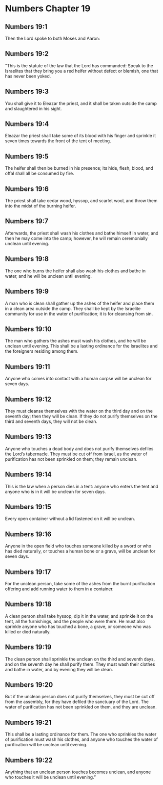 # Numbers Chapter 19

## Numbers 19:1

Then the Lord spoke to both Moses and Aaron:

## Numbers 19:2

“This is the statute of the law that the Lord has commanded: Speak to the Israelites that they bring you a red heifer without defect or blemish, one that has never been yoked.

## Numbers 19:3

You shall give it to Eleazar the priest, and it shall be taken outside the camp and slaughtered in his sight.

## Numbers 19:4

Eleazar the priest shall take some of its blood with his finger and sprinkle it seven times towards the front of the tent of meeting.

## Numbers 19:5

The heifer shall then be burned in his presence; its hide, flesh, blood, and offal shall all be consumed by fire.

## Numbers 19:6

The priest shall take cedar wood, hyssop, and scarlet wool, and throw them into the midst of the burning heifer.

## Numbers 19:7

Afterwards, the priest shall wash his clothes and bathe himself in water, and then he may come into the camp; however, he will remain ceremonially unclean until evening.

## Numbers 19:8

The one who burns the heifer shall also wash his clothes and bathe in water, and he will be unclean until evening.

## Numbers 19:9

A man who is clean shall gather up the ashes of the heifer and place them in a clean area outside the camp. They shall be kept by the Israelite community for use in the water of purification; it is for cleansing from sin.

## Numbers 19:10

The man who gathers the ashes must wash his clothes, and he will be unclean until evening. This shall be a lasting ordinance for the Israelites and the foreigners residing among them.

## Numbers 19:11

Anyone who comes into contact with a human corpse will be unclean for seven days.

## Numbers 19:12

They must cleanse themselves with the water on the third day and on the seventh day; then they will be clean. If they do not purify themselves on the third and seventh days, they will not be clean.

## Numbers 19:13

Anyone who touches a dead body and does not purify themselves defiles the Lord’s tabernacle. They must be cut off from Israel, as the water of purification has not been sprinkled on them; they remain unclean.

## Numbers 19:14

This is the law when a person dies in a tent: anyone who enters the tent and anyone who is in it will be unclean for seven days.

## Numbers 19:15

Every open container without a lid fastened on it will be unclean.

## Numbers 19:16

Anyone in the open field who touches someone killed by a sword or who has died naturally, or touches a human bone or a grave, will be unclean for seven days.

## Numbers 19:17

For the unclean person, take some of the ashes from the burnt purification offering and add running water to them in a container.

## Numbers 19:18

A clean person shall take hyssop, dip it in the water, and sprinkle it on the tent, all the furnishings, and the people who were there. He must also sprinkle anyone who has touched a bone, a grave, or someone who was killed or died naturally.

## Numbers 19:19

The clean person shall sprinkle the unclean on the third and seventh days, and on the seventh day he shall purify them. They must wash their clothes and bathe in water, and by evening they will be clean.

## Numbers 19:20

But if the unclean person does not purify themselves, they must be cut off from the assembly, for they have defiled the sanctuary of the Lord. The water of purification has not been sprinkled on them, and they are unclean.

## Numbers 19:21

This shall be a lasting ordinance for them. The one who sprinkles the water of purification must wash his clothes, and anyone who touches the water of purification will be unclean until evening.

## Numbers 19:22

Anything that an unclean person touches becomes unclean, and anyone who touches it will be unclean until evening.”
